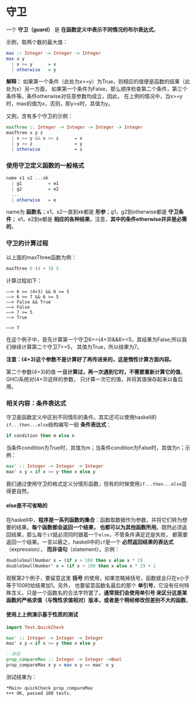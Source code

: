 守卫
=======================================
一个 **守卫（guard）** 是 **在函数定义中表示不同情况的布尔表达式**。

示例，取两个数的最大值：
```haskell
max :: Integer -> Integer -> Integer
max x y
  | x >= y      = x
  | otherwise   = y
```
**解释：** 如果第一个条件（此处为x>=y）为True，则相应的值便是函数的结果（此处为x）另一方面，
如果第一个条件为False，那么顺序检查第二个条件，第三个条件等。条件otherwise对任意参数均成立，因此，
在上例的情况中，当x>=y时，max的值为x，否则，即y>x时，其值为y。

又例，含有多个守卫的示例：
```haskell
maxThree :: Integer -> Integer -> Integer -> Integer
maxThree x y z
  | x >= y && x >= z      = x
  | y >= z                = y
  | otherwise             = z
```

### 使用守卫定义函数的一般格式
```haskell
name x1 x2 ...xk
  | g1          = e1
  | g2          = e2
  ...
  | otherwise   = e
```
name为 **函数名**；x1，x2一直到xk都是 **形参**；g1，g2到otherwise都是 **守卫条件**；
e1，e2到e都是 **相应的各种结果**。注意，**其中的条件otherwise并非是必需的**。

### 守卫的计算过程
以上面的maxThree函数为例：
```haskell
maxThree 6 (4 + 3) 5
```
计算过程如下：
```
——> 6 >= (4+3) && 6 >= 5
——> 6 >= 7 && 6 >= 5
——> False && True
——> False
——> 7 >= 5
——> True

——> 7
```
在这个例子中，首先计算第一个守卫6>=(4+3)&&6>=5，其结果为False;所以我们继续计算第二个守卫7>=5，
其值为True，所以结果为7。

**注意：(4+3)这个参数不是计算好了再传进来的，这是惰性计算方面内容。**

第二个参数(4+3)的值 **一旦计算过，再一次遇到它时，不需要重新计算它的值**。GHCi系统对(4+3)这样的参数，
只计算一次它的值，并将其值保存起来以备后用。

### 相关内容：条件表达式
守卫是函数定义中区别不同情形的条件。其实还可以使用haskell的`if...then...else`结构编写一般 **条件表达式**：
```haskell
if condition then m else n
```
当条件condition为True时，其值为m；当条件condition为False时，其值为n；示例：
```haskell
max' :: Integer -> Integer -> Integer
max' x y = if x >= y then x else y
```
我们通过使用守卫的格式定义分情形函数，但有的时候使用`if...then...else`显得更自然。

#### else是不可省略的
在haskell中，**程序是一系列函数的集合**：函数取数据作为参数，并将它们转为想要的结果。**每个函数都会返回一个结果，
也都可以为其他函数所用**。既然必须返回结果，那么每个`if`就必须同时跟着一个`else`，不管条件满足还是失败，
都需要返回一个结果。一言以蔽之，haskell中的`if`是一个 **必然返回结果的表达式**（expression），
**而非语句**（statement）。示例：
```haskell
doubleSmallNumber x = (if x > 100 then x else x * 2)
doubleSmallNumber' x = (if x > 100 then x else x * 2) + 1
```
观察第2个例子，要留意这里 **括号** 的使用，如果忽略掉括号，函数就会只在x小于等于100时给结果加1。另外，
也要留意函数名最后的那个 **单引号**，它没有任何特殊含义。只是一个函数名的合法字符罢了。**通常我们会使用单引号
来区分这是某函数的严格求值（与惰性求值相对）版本，或者是个稍经修改但差别不大的函数**。

#### 使用上上例演示基于性质的测试
```haskell
import Test.QuickCheck

max' :: Integer -> Integer -> Integer
max' x y = if x >= y then x else y

--测试
prop_compareMax :: Integer -> Integer ->Bool
prop_compareMax x y = max x y == max' x y
```
测试结果为：
```
*Main> quickCheck prop_compareMax
+++ OK, passed 100 tests.
```
